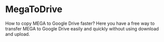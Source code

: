 # MegaToDrive
How to copy MEGA to Google Drive faster? Here you have a free way to transfer MEGA to Google Drive easily and quickly without using download and upload.
